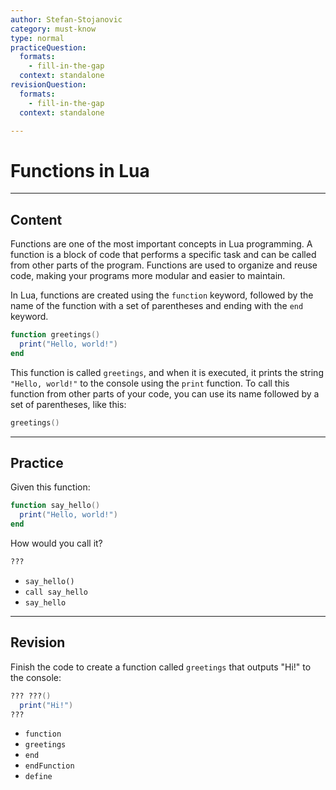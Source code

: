 ```yaml
---
author: Stefan-Stojanovic
category: must-know
type: normal
practiceQuestion:
  formats:
    - fill-in-the-gap
  context: standalone
revisionQuestion:
  formats:
    - fill-in-the-gap
  context: standalone

---
```


# Functions in Lua

---
## Content

Functions are one of the most important concepts in Lua programming. A function is a block of code that performs a specific task and can be called from other parts of the program. Functions are used to organize and reuse code, making your programs more modular and easier to maintain.

In Lua, functions are created using the `function` keyword, followed by the name of the function with a set of parentheses and ending with the `end` keyword.

```lua
function greetings()
  print("Hello, world!")
end
```

This function is called `greetings`, and when it is executed, it prints the string `"Hello, world!"` to the console using the `print` function. To call this function from other parts of your code, you can use its name followed by a set of parentheses, like this:
```lua
greetings()
```

---
## Practice

Given this function:
```lua
function say_hello()
  print("Hello, world!")
end
```

How would you call it?
```lua
???
```

- `say_hello()`
- `call say_hello`
- `say_hello`


---
## Revision

Finish the code to create a function called `greetings` that outputs "Hi!" to the console:
```lua
??? ???()
  print("Hi!")
???
```

- `function`
- `greetings`
- `end`
- `endFunction`
- `define`